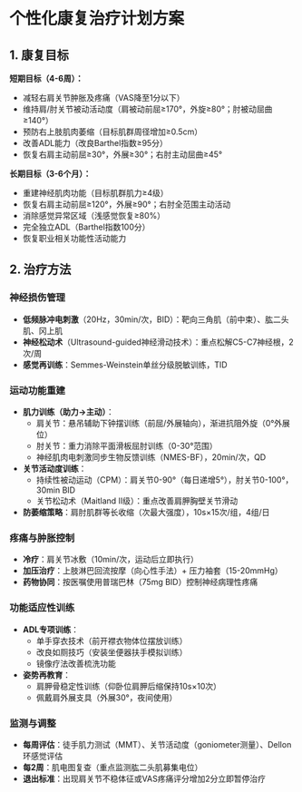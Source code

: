 # 个性化康复治疗计划方案

## 1. 康复目标
**短期目标（4-6周）：**
- 减轻右肩关节肿胀及疼痛（VAS降至1分以下）
- 维持肩/肘关节被动活动度（肩被动前屈≥170°，外旋≥80°；肘被动屈曲≥140°）
- 预防右上肢肌肉萎缩（目标肌群周径增加≥0.5cm）
- 改善ADL能力（改良Barthel指数≥95分）
- 恢复右肩主动前屈≥30°，外展≥30°；右肘主动屈曲≥45°

**长期目标（3-6个月）：**
- 重建神经肌肉功能（目标肌群肌力≥4级）
- 恢复右肩主动前屈≥120°，外展≥90°；右肘全范围主动活动
- 消除感觉异常区域（浅感觉恢复≥80%）
- 完全独立ADL（Barthel指数100分）
- 恢复职业相关功能性活动能力

## 2. 治疗方法
### 神经损伤管理
- **低频脉冲电刺激**（20Hz，30min/次，BID）：靶向三角肌（前中束）、肱二头肌、冈上肌
- **神经松动术**（Ultrasound-guided神经滑动技术）：重点松解C5-C7神经根，2次/周
- **感觉再训练**：Semmes-Weinstein单丝分级脱敏训练，TID

### 运动功能重建
- **肌力训练（助力→主动）**：
  - 肩关节：悬吊辅助下钟摆训练（前屈/外展轴向），渐进抗阻外旋（0°外展位）
  - 肘关节：重力消除平面滑板屈肘训练（0-30°范围）
  - 神经肌肉电刺激同步生物反馈训练（NMES-BF），20min/次，QD
- **关节活动度训练**：
  - 持续性被动运动（CPM）：肩关节0-90°（每日递增5°），肘关节0-100°，30min BID
  - 关节松动术（Maitland II级）：重点改善肩胛胸壁关节滑动
- **防萎缩策略**：肩肘肌群等长收缩（次最大强度），10s×15次/组，4组/日

### 疼痛与肿胀控制
- **冷疗**：肩关节冰敷（10min/次，运动后立即执行）
- **加压治疗**：上肢淋巴回流按摩（向心性手法）+ 压力袖套（15-20mmHg）
- **药物协同**：按医嘱使用普瑞巴林（75mg BID）控制神经病理性疼痛

### 功能适应性训练
- **ADL专项训练**：
  - 单手穿衣技术（前开襟衣物体位摆放训练）
  - 改良如厕技巧（安装坐便器扶手模拟训练）
  - 镜像疗法改善梳洗功能
- **姿势再教育**：
  - 肩胛骨稳定性训练（仰卧位肩胛后缩保持10s×10次）
  - 佩戴肩外展支具（外展30°，夜间使用）

### 监测与调整
- **每周评估**：徒手肌力测试（MMT）、关节活动度（goniometer测量）、Dellon环感觉评估
- **每2周**：肌电图复查（重点监测肱二头肌募集电位）
- **退出标准**：出现肩关节不稳体征或VAS疼痛评分增加2分立即暂停治疗
